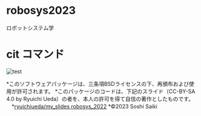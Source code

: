 # robosys2023
ロボットシステム学

# cit コマンド
![test](https://github.com/Sousaiky/robosys2023/actions/workflows/test.yml/badge.svg)

*このソフトウェアパッケージは、三条項BSDライセンスの下、再頒布および使用が許可されます。
*このパッケージのコードは、下記のスライド（CC-BY-SA 4.0 by Ryuichi Ueda）の者を、本人の許可を得て自信の著作としたものです。
　*[ryuichiueda/my_slides robosys_2022](https://github.com/ryuichiueda/my_slides/tree/master/robosys2022)
*©2023 Soshi Saiki
